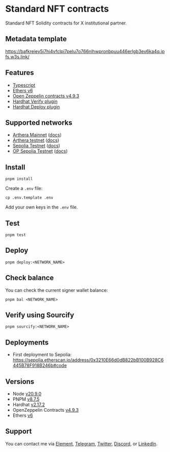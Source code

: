 # Standard NFT contracts

Standard NFT Solidity contracts for X institutional partner.

## Metadata template

https://bafkreiey5j7hi4vfclpi7pelu7o766nlhwpronbpuu446erlgb3ev6ka4q.ipfs.w3s.link/

## Features

-   [Typescript](https://www.typescriptlang.org/)
-   [Ethers v6](https://docs.ethers.org/v6/)
-   [Open Zeppelin contracts v4.9.3](https://github.com/OpenZeppelin/openzeppelin-contracts/tree/release-v4.9)
-   [Hardhat Verify plugin](https://hardhat.org/hardhat-runner/plugins/nomicfoundation-hardhat-verify)
-   [Hardhat Deploy plugin](https://github.com/wighawag/hardhat-deploy)

## Supported networks

-   [Arthera Mainnet](https://chainlist.org/chain/10242) ([docs](https://docs.arthera.net/build/networks#arthera-mainnet))
-   [Arthera testnet](https://chainlist.org/chain/10243) ([docs](https://docs.arthera.net/build/networks#arthera-testnet))
-   [Sepolia Testnet](https://chainlist.org/chain/11155111) ([docs](https://ethereum.org/nb/developers/docs/networks/#sepolia))
-   [OP Sepolia Testnet](https://chainlist.org/chain/11155420) ([docs](https://docs.optimism.io/chain/networks#op-sepolia))

## Install

```
pnpm install
```

Create a `.env` file:

```
cp .env.template .env
```

Add your own keys in the `.env` file.

## Test

```
pnpm test
```

## Deploy

```
pnpm deploy:<NETWORK_NAME>
```

## Check balance

You can check the current signer wallet balance:

```
pnpm bal <NETWORK_NAME>
```

## Verify using Sourcify

```
pnpm sourcify:<NETWORK_NAME>
```

## Deployments

- First deployment to Sepolia: https://sepolia.etherscan.io/address/0x3210E66d0dB822bB100B928C6445B78F918B246b#code 

## Versions

-   Node [v20.9.0](https://nodejs.org/uk/blog/release/v20.9.0/)
-   PNPM [v8.7.5](https://pnpm.io/pnpm-vs-npm)
-   Hardhat [v2.17.2](https://github.com/NomicFoundation/hardhat/releases/tag/hardhat%402.17.2)
-   OpenZeppelin Contracts [v4.9.3](https://github.com/OpenZeppelin/openzeppelin-contracts/releases/tag/v4.9.3)
-   Ethers [v6](https://docs.ethers.org/v6/)

## Support

You can contact me via [Element](https://matrix.to/#/@julienbrg:matrix.org), [Telegram](https://t.me/julienbrg), [Twitter](https://twitter.com/julienbrg), [Discord](https://discordapp.com/users/julienbrg), or [LinkedIn](https://www.linkedin.com/in/julienberanger/).
